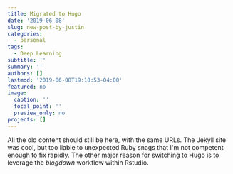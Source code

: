 ```yaml
---
title: Migrated to Hugo
date: '2019-06-08'
slug: new-post-by-justin
categories:
  - personal
tags:
  - Deep Learning
subtitle: ''
summary: ''
authors: []
lastmod: '2019-06-08T19:10:53-04:00'
featured: no
image:
  caption: ''
  focal_point: ''
  preview_only: no
projects: []
---
```


All the old content should still be here, with the same URLs. The Jekyll site was cool, but too liable to unexpected Ruby snags that I'm not competent enough to fix rapidly. The other major reason for switching to Hugo is to leverage the *blogdown* workflow within Rstudio.
